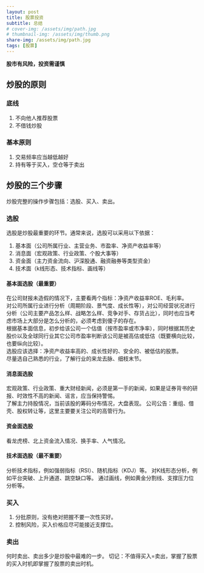 ```yaml
---
layout: post
title: 股票投资
subtitle: 总结
# cover-img: /assets/img/path.jpg
# thumbnail-img: /assets/img/thumb.png
share-img: /assets/img/path.jpg
tags: [股票]
---
```


**股市有风险，投资需谨慎**

## 炒股的原则

### 底线
1. 不向他人推荐股票
2. 不借钱炒股

### 基本原则
1. 交易频率应当越低越好
2. 持有等于买入，空仓等于卖出

## 炒股的三个步骤
炒股完整的操作步骤包括：选股、买入、卖出。

### 选股
选股是炒股最重要的环节。通常来说，选股可以采用以下依据：
1. 基本面（公司所属行业、主营业务、市盈率、净资产收益率等）
2. 消息面（宏观政策、行业政策、个股大事等）
3. 资金面（主力资金流向、沪深股通、融资融券等类型资金）
4. 技术面（k线形态、技术指标、画线等）

#### 基本面选股（最重要）
在公司财报未造假的情况下，主要看两个指标：净资产收益率ROE、毛利率。  
对公司所属行业进行分析（周期阶段、景气度、成长性等），对公司经营状况进行分析（公司主要产品怎么样、战略怎么样、竞争对手、存货占比），同时也应当考虑市场上大部分是怎么分析的，必须考虑到傻子的存在。  
根据基本面信息，初步给该公司一个估值（按市盈率或市净率），同时根据其历史股价以及全球同行业其它公司市盈率判断该公司是被高估或低估（既要横向比较，也要纵向比较）。  
选股应该选择：净资产收益率高的、成长性好的、安全的、被低估的股票。  
尽量选自己熟悉的行业，了解行业的来龙去脉、细枝末节。

#### 消息面选股
宏观政策、行业政策、重大财经新闻，必须是第一手的新闻，如果是证券背书的研报、时效性不高的新闻、谣言，应当保持警惕。  
了解主力持股情况，当前该股的筹码分布情况，大盘表现。
公司公告：重组、借壳、股权转让等，这里主要要关注公司的高管行为。

#### 资金面选股
看龙虎榜、北上资金流入情况、换手率、人气情况。

#### 技术面选股（最不重要）
分析技术指标，例如强弱指标（RSI）、随机指标（KDJ）等。
对K线形态分析，例如平台突破、上升通道、跳空缺口等。
通过画线，例如黄金分割线、支撑压力位分析等。

### 买入
1. 分批原则，没有绝对把握不要一次性买好。
2. 控制风险，买入价格应尽可能接近支撑位。

### 卖出
何时卖出、卖出多少是炒股中最难的一步。
切记：不值得买入=卖出，掌握了股票的买入时机即掌握了股票的卖出时机。
